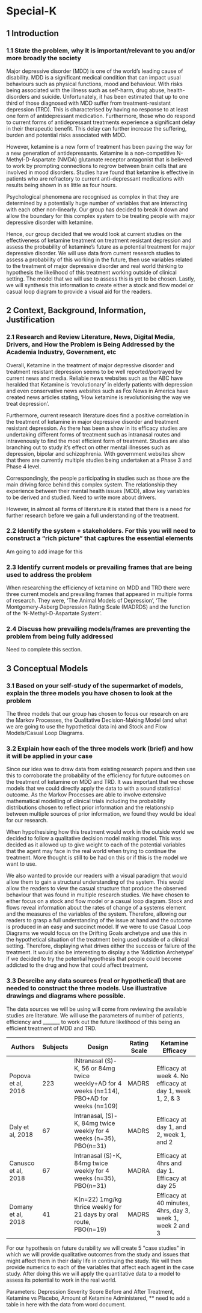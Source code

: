 # Special-K
## 1 Introduction

### 1.1	State the problem,  why it is important/relevant to you and/or more broadly the society 

Major depressive disorder (MDD) is one of the world’s leading cause of disability.  MDD is a significant medical condition that can impact usual behaviours such as physical functions, mood and behaviour. With risks being associated with the illness such as self-harm, drug abuse, health-disorders and suicide. Unfortunately, it has been estimated that up to one third of those diagnosed with MDD suffer from treatment-resistant depression (TRD). This is characterised by having no response to at least one form of antidepressant medication. Furthermore, those who do respond to current forms of antidepressant treatments experience a significant delay in their therapeutic benefit. This delay can further increase the suffering, burden and potential risks associated with MDD.  

However, ketamine is a new form of treatment has been paving the way for a new generation of antidepressants. Ketamine is a non-competitive N-Methyl-D-Aspartate (NMDA) glutamate receptor antagonist that is believed to work by prompting connections to regrow between brain cells that are involved in mood disorders. Studies have found that ketamine is effective in patients who are refractory to current anti-depressant medications with results being shown in as little as four hours. 

Psychological phenomena are recognised as complex in that they are determined by a potentially huge number of variables that are interacting with each other non-linearly. Our group has decided to break it down and allow the boundary for this complex system to be treating people with major depressive disorder with ketamine. 

Hence, our group decided that we would look at current studies on the effectiveness of ketamine treatment on treatment resistant depression and assess the probability of ketamine’s future as a potential treatment for major depressive disorder. We will use data from current research studies to assess a probability of this working in the future, then use variables related to the treatment of major depressive disorder and real world thinking to hypothesis the likelihood of this treatment working outside of clinical setting. The model that we will use to assess this is yet to be chosen. Lastly, we will synthesis this information to create either a stock and flow model or casual loop diagram to provide a visual aid for the readers. 
 

## 2 Context, Background, Information, Justification

### 2.1 Research and Review Literature, News, Digital Media, Drivers, and How the Problem is Being Addressed by the Academia Industry, Government, etc 

Overall, Ketamine in the treatment of major depressive disorder and treatment resistant depression seems to be well reported/portrayed by current news and media. Reliable news websites such as the ABC have heralded that Ketamine is ‘revolutionary’ in elderly patients with depression and even conservative news websites such as Fox News in America have created news articles stating, ‘How ketamine is revolutionising the way we treat depression’. 

Furthermore, current research literature does find a positive correlation in the treatment of ketamine in major depressive disorder and treatment resistant depression. As there has been a show in its efficacy studies are undertaking different forms of treatment such as intranasal routes and intravenously to find the most efficient form of treatment. Studies are also branching out to study it’s effect on other mental illnesses such as depression, bipolar and schizophrenia. With government websites show that there are currently multiple studies being undertaken at a Phase 3 and Phase 4 level. 

Correspondingly, the people participating in studies such as those are the main driving force behind this complex system. The relationship they experience between their mental health issues (MDD), allow key variables to be derived and studied. Need to write more about drivers.


However, in almost all forms of literature it is stated that there is a need for further research before we gain a full understanding of the treatment. 

### 2.2 Identify the system + stakeholders. For this you will need to construct a “rich picture” that captures the essential elements 

  Am going to add image for this 

### 2.3 Identify current models or prevailing frames that are being used to address the problem 

When researching the efficiency of ketamine on MDD and TRD there were three current models and prevailing frames that appeared in multiple forms of research. They were, ‘The Animal Models of Depression’, ‘The Montgomery-Asberg Depression Rating Scale (MADRDS) and the function of the ‘N-Methyl-D-Aspartate System’.  

### 2.4 Discuss how prevailing models/frames are preventing the problem from being fully addressed

Need to complete this section. 

## 3 Conceptual Models

### 3.1 Based on your self-study of the supermarket of models, explain the three models you have chosen to look at the problem 

The three models that our group has chosen to focus our research on are the Markov Processes, the Qualitative Decision-Making Model (and what we are going to use the hypothetical data in) and Stock and Flow Models/Casual Loop Diagrams. 


### 3.2 Explain how each of the three models work (brief) and how it will be applied in your case

Since our idea was to draw data from existing research papers and then use this to corroborate the probability of the efficiency for future outcomes on the treatment of ketamine on MDD and TRD. It was important that we chose models that we could directly apply the data to with a sound statistical outcome. As the Markov Processes are able to involve extensive mathematical modelling of clinical trials including the probability distributions chosen to reflect prior information and the relationship between multiple sources of prior information, we found they would be ideal for our research. 
	
When hypothesising how this treatment would work in the outside world we decided to follow a qualitative decision model making model. This was decided as it allowed up to give weight to each of the potential variables that the agent may face in the real world when trying to continue the treatment. More thought is still to be had on this or if this is the model we want to use. 

We also wanted to provide our readers with a visual paradigm that would allow them to gain a structural understanding of the system. This would allow the readers to view the casual structure that produce the observed behaviour that was found in multiple research studies. We have chosen to either focus on a stock and flow model or a casual loop diagram. Stock and flows reveal information about the rates of change of a systems element and the measures of the variables of the system. Therefore, allowing our readers to grasp a full understanding of the issue at hand and the outcome is produced in an easy and succinct model. If we were to use Casual Loop Diagrams we would focus on the Drifting Goals archetype and use this in the hypothetical situation of the treatment being used outside of a clinical setting. Therefore, displaying what drives either the success or failure of the treatment. It would also be interesting to display a the ‘Addiction Archetype’ if we decided to try the potential hypothesis that people could become addicted to the drug and how that could affect treatment.  

	
### 3.3 Desrcibe any data sources (real or hypothetical) that are needed to construct the three models. Use illustrative drawings and diagrams where possible. 

The data sources we will be using will come from reviewing the available studies are literature. We will use the parameters of number of patients, efficiency and _______ to work out the future likelihood of this being an efficient treatment of MDD and TRD.

| Authors | Subjects | Design | Rating Scale | Ketamine Efficacy |
|--|--|--|--|--|
| Popova et al, 2016|223|INtranasal (S)-K, 56 or 84mg twice weekly+AD for 4 weeks (n=114), PBO+AD for weeks (n=109)|MADRS|Efficacy at week 4. No efficacy at day 1, week 1, 2, & 3|
|Daly et al, 2018|67|Intranasal, (S)-K, 84mg twice weekly for 4 weeks (n=35), PBO(n=31)|MADRS|Efficacy at day 1, and 2, week 1, and 2|
| Canusco et al, 2018|67|Intranasal (S)-K, 84mg twice weekly for 4 weeks (n=35), PBO(n=31)|MADRA| Efficacy at 4hrs and day 1. Efficacy at day 25|
|Domany et al, 2018|41|K(n=22) 1mg/kg thrice weekly for 21 days by oral route, PBO(n=19)|MADRS|Efficacy at 40 minutes, 4hrs, day 3, week 1, week 2 and 3|

For our hypothesis on future durability we will create 5 "case studies" in which we will provide qualitative outcomes from the study and issues that might affect them in their daily life in continuing the study. We will then provide numerics to each of the variables that affect each agent in the case study. After doing this we will apply the quantitative data to a model to assess its potential to work in the real world. 

Parameters: Depression Severity Score Before and After Treatment, Ketamine vs Placebo, Amount of Ketamine Administered, ** need to add a table in here with the data from word document. 

				

